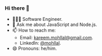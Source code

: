 ### Hi there 👋

<!--
**mohllal/mohllal** is a ✨ _special_ ✨ repository because its `README.md` (this file) appears on your GitHub profile.
-->

- 👨🏽‍💻 Software Engineer.
- 💬 Ask me about JavaScript and Node.js.
- 📫 How to reach me:
  - Email: kareem.mohllal@gmail.com.
  - LinkedIn: [@mohllal](https://www.linkedin.com/in/mohllal/).
- 😄 Pronouns: he/him.
